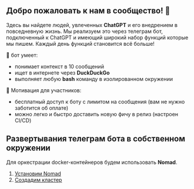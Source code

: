 ## Добро пожаловать к нам в сообщество! 👋

Здесь вы найдете людей, увлеченных **ChatGPT** и его внедрением в повседневную жизнь.
Мы реализуем это через телеграм бот, подключенный к ChatGPT и имеющий широкий набор функций которые мы пишем.
Каждый день функций становится всё больше!

🧙 бот умеет:
* понимает контекст в 10 сообщений
* ищет в интернете через **DuckDuckGo**
* выполняет любую **bash** команду в изолированном окружении

🌈 Мотивация для участников:
* бесплатный доступ к боту с лимитом на сообщения (вам не нужно заботится об оплате)
* можно легко и быстро доставить новую фичу в релиз (настроен CI/CD)


## Развертывания телеграм бота в собственном окружении

Для оркестрации docker-контейнеров будем использовать **Nomad**.

1. [Установим Nomad](https://developer.hashicorp.com/nomad/tutorials/get-started/gs-install)
2. [Создадим кластер](https://developer.hashicorp.com/nomad/tutorials/get-started/gs-start-a-cluster)


<!--

**Here are some ideas to get you started:**

🙋‍♀️ A short introduction - what is your organization all about?
🌈 Contribution guidelines - how can the community get involved?
👩‍💻 Useful resources - where can the community find your docs? Is there anything else the community should know?
🍿 Fun facts - what does your team eat for breakfast?
🧙 Remember, you can do mighty things with the power of [Markdown](https://docs.github.com/github/writing-on-github/getting-started-with-writing-and-formatting-on-github/basic-writing-and-formatting-syntax)
-->
